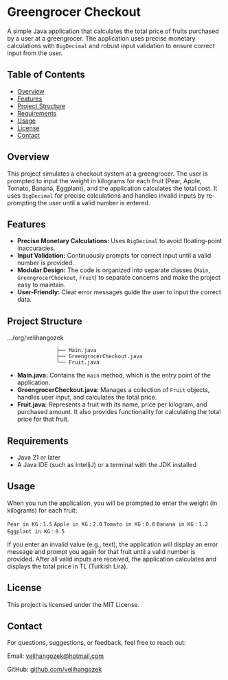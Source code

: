 # Greengrocer Checkout

A simple Java application that calculates the total price of fruits purchased by a user at a greengrocer. The application uses precise monetary calculations with `BigDecimal` and robust input validation to ensure correct input from the user.

## Table of Contents

- [Overview](#overview)
- [Features](#features)
- [Project Structure](#project-structure)
- [Requirements](#requirements)
- [Usage](#usage)
- [License](#license)
- [Contact](#contact)

## Overview

This project simulates a checkout system at a greengrocer. The user is prompted to input the weight in kilograms for each fruit (Pear, Apple, Tomato, Banana, Eggplant), and the application calculates the total cost. It uses `BigDecimal` for precise calculations and handles invalid inputs by re-prompting the user until a valid number is entered.

## Features

- **Precise Monetary Calculations:** Uses `BigDecimal` to avoid floating-point inaccuracies.
- **Input Validation:** Continuously prompts for correct input until a valid number is provided.
- **Modular Design:** The code is organized into separate classes (`Main`, `GreengrocerCheckout`, `Fruit`) to separate concerns and make the project easy to maintain.
- **User-Friendly:** Clear error messages guide the user to input the correct data.

## Project Structure

.../org/velihangozek

                    ├── Main.java 
                    ├── GreengrocerCheckout.java 
                    └── Fruit.java

- **Main.java:** Contains the `main` method, which is the entry point of the application.
- **GreengrocerCheckout.java:** Manages a collection of `Fruit` objects, handles user input, and calculates the total price.
- **Fruit.java:** Represents a fruit with its name, price per kilogram, and purchased amount. It also provides functionality for calculating the total price for that fruit.

## Requirements

- Java 21 or later
- A Java IDE (such as IntelliJ) or a terminal with the JDK installed

## Usage

When you run the application, you will be prompted to enter the weight (in kilograms) for each fruit:

`Pear in KG` : `1.5`
`Apple in KG` : `2.0`
`Tomato in KG` : `0.8`
`Banana in KG` : `1.2`
`Eggplant in KG` : `0.5`

If you enter an invalid value (e.g., text), the application will display an error message and prompt you again for that fruit until a valid number is provided. After all valid inputs are received, the application calculates and displays the total price in TL (Turkish Lira).

## License

This project is licensed under the MIT License.

## Contact

For questions, suggestions, or feedback, feel free to reach out:

Email: velihangozek@hotmail.com

GitHub: [github.com/velihangozek](https://github.com/velihangozek)